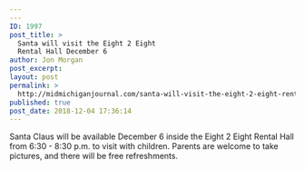 ```yaml
---
---
ID: 1997
post_title: >
  Santa will visit the Eight 2 Eight
  Rental Hall December 6
author: Jon Morgan
post_excerpt:
layout: post
permalink: >
  http://midmichiganjournal.com/santa-will-visit-the-eight-2-eight-rental-hall-december-6
published: true
post_date: 2018-12-04 17:36:14
---
```

<span style="font-weight: 400;">Santa Claus will be available December 6 inside the Eight 2 Eight Rental Hall from 6:30 - 8:30 p.m. to visit with children. Parents are welcome to take pictures, and there will be free refreshments.</span>